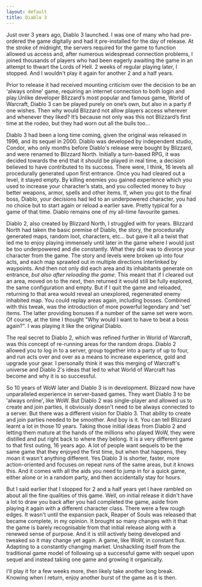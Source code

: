 ```yaml
---
layout: default
title: Diablo 3
---
```


Just over 3 years ago, Diablo 3 launched. I was one of many who had pre-ordered the game digitally and had it pre-installed for the day of release. At the stroke of midnight, the servers required for the game to function allowed us access and, after numerous widespread connection problems, I joined thousands of players who had been eagerly awaiting the game in an attempt to thwart the Lords of Hell. 2 weeks of regular playing later, I stopped. And I wouldn't play it again for another 2 and a half years.

Prior to release it had received mounting criticism over the decision to be an 'always online' game, requiring an internet connection to both login and play.Unlike developer Blizzard’s most popular and famous game, World of Warcraft, Diablo 3 can be played purely on one’s own, but also in a party if one wishes. Then why would Blizzard not allow players access wherever and whenever they liked? It’s because not only was this not Blizzard’s first time at the rodeo, but they had worn out all the bulls too...

Diablo 3 had been a long time coming, given the original was released in 1996, and its sequel in 2000. Diablo was developed by independent studio, Condor, who only months before Diablo's release were bought by Blizzard, and were renamed to Blizzard North. Initially a turn-based RPG, it was decided towards the end that it should be played in real time, a decision believed to have contributed to its success. There were, I think, 16 levels all procedurally generated upon first entrance. Once you had cleared out a level, it stayed empty. By killing enemies you gained experience which you used to increase your character’s stats, and you collected money to buy better weapons, armor, spells and other items. If, when you got to the final boss, Diablo, your decisions had led to an underpowered character, you had no choice but to start again or reload a earlier save. Pretty typical for a game of that time. Diablo remains one of my all-time favourite games.

Diablo 2, also created by Blizzard North, I struggled with for years. Blizzard North had taken the basic premise of Diablo, the story, the procedurally generated maps, random loot, characters, etc... but gave it all a twist that led me to enjoy playing immensely until later in the game where I would just be too underpowered and die constantly. What they did was to divorce your character from the game. The story and levels were broken up into four acts, and each map sprawled out in multiple directions interlinked by waypoints. And then not only did each area and its inhabitants generate on entrance, _but also after reloading the game_. This meant that if I cleared out an area, moved on to the next, then returned it would still be fully explored, the same configuration and empty. But if I quit the game and reloaded, returning to that area would reveal an unexplored, regenerated enemy inhabited map. You could replay areas again, including bosses. Combined with this tweak, was the introduction of more powerful legendary and 'set' items. The latter providing bonuses if a number of the same set were worn. Of course, at the time I thought "Why would I want to have to beat a boss again?". I was playing it like the original Diablo.

The real secret to Diablo 2, which was refined further in World of Warcraft, was this concept of re-running areas for the random drops. Diablo 2 allowed you to log in to a server, group together into a party of up to four, and run acts over and over as a means to increase experience, gold and upgrade your gear. I personally think it was this merging of Warcraft's universe and Diablo 2's ideas that led to what World of Warcraft has become and why it is so successful.

So 10 years of WoW later and Diablo 3 is in development. Blizzard now have unparalleled experience in server-based games. They want Diablo 3 to be 'always online', like WoW. But Diablo 2 was single-player and allowed us to create and join parties, it obviously doesn't need to be always connected to a server. But there was a different vision for Diablo 3. That ability to create and join parties needed to be smoother. And boy is it. You can tell Blizzard learnt a lot in those 10 years. Taking those initial ideas from Diablo 2 and letting them mature at the hands of the millions who played WoW, they were distilled and put right back to where they belong.  It is a very different game to that first outing, 16 years ago. A lot of people want sequels to be the same game that they enjoyed the first time, but when that happens, they moan it wasn't anything different. Yes Diablo 3 is shorter, faster, more action-oriented and focuses on repeat runs of the same areas, but it knows this. And it comes with all the aids you need to jump in for a quick game, either alone or in a random party, and then accidentally stay for hours.

But I said earlier that I stopped for 2 and a half years yet I have rambled on about all the fine qualities of this game. Well, on initial release it didn't have a lot to draw you back after you had completed the game, aside from playing it again with a different character class. There were a few rough edges. It wasn't until the expansion pack, Reaper of Souls was released that became complete, in my opinion. It brought so many changes with it that the game is barely recognisable from that initial release along with a renewed sense of purpose. And it is still actively being developed and tweaked so it may change yet again. A game, like WoW, in constant flux. Adapting to a constantly changing market. Unshackling itself from the traditional game model of following up a successful game with sequel upon sequel and instead taking one game and growing it organically.

I'll play it for a few weeks more, then likely take another long break. Knowing when I return, enjoy another burst of the game as it is then.